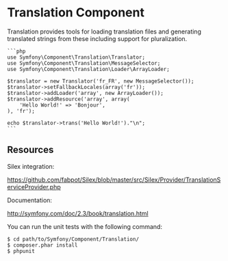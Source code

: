Translation Component
=====================

Translation provides tools for loading translation files and generating
translated strings from these including support for pluralization.

    ```php
    use Symfony\Component\Translation\Translator;
    use Symfony\Component\Translation\MessageSelector;
    use Symfony\Component\Translation\Loader\ArrayLoader;

    $translator = new Translator('fr_FR', new MessageSelector());
    $translator->setFallbackLocales(array('fr'));
    $translator->addLoader('array', new ArrayLoader());
    $translator->addResource('array', array(
        'Hello World!' => 'Bonjour',
    ), 'fr');

    echo $translator->trans('Hello World!')."\n";
    ```

Resources
---------

Silex integration:

https://github.com/fabpot/Silex/blob/master/src/Silex/Provider/TranslationServiceProvider.php

Documentation:

http://symfony.com/doc/2.3/book/translation.html

You can run the unit tests with the following command:

    $ cd path/to/Symfony/Component/Translation/
    $ composer.phar install
    $ phpunit
